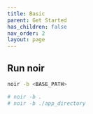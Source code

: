 ```yaml
---
title: Basic
parent: Get Started
has_children: false
nav_order: 2
layout: page
---
```


## Run noir

```bash
noir -b <BASE_PATH>

# noir -b .
# noir -b ./app_directory
```
